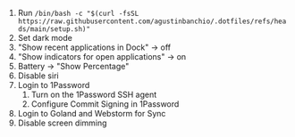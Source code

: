1. Run `/bin/bash -c "$(curl -fsSL https://raw.githubusercontent.com/agustinbanchio/.dotfiles/refs/heads/main/setup.sh)"`
2. Set dark mode
3. "Show recent applications in Dock" -> off
4. "Show indicators for open applications" -> on
5. Battery -> "Show Percentage"
6. Disable siri
7. Login to 1Password
    1. Turn on the 1Password SSH agent
    2. Configure Commit Signing in 1Password 
8. Login to Goland and Webstorm for Sync
9. Disable screen dimming
